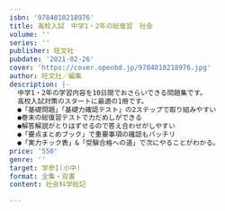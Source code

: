 ```yaml
---
isbn: '9784010218976'
title: 高校入試　中学1・2年の総復習　社会
volume: ''
series: ''
publisher: 旺文社
pubdate: '2021-02-26'
cover: 'https://cover.openbd.jp/9784010218976.jpg'
author: 旺文社／編集
description: |-
  中学1・2年の学習内容を10日間でおさらいできる問題集です。
  高校入試対策のスタートに最適の1冊です。
  ●「基礎問題」「基礎力確認テスト」の2ステップで取り組みやすい
  ●巻末の総復習テストで力だめしができる
  ●解答解説がとりはずせるので答え合わせがしやすい
  ●「要点まとめブック」で重要事項の確認もバッチリ
  ●「実力チック表」&「受験合格への道」で次にやることがわかる。
price: '550'
genre: ''
target: 学参I(小中)
format: 全集・双書
content: 社会科学総記

---
```

